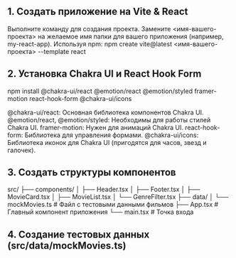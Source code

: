 ## 1. Создать приложение на Vite & React ##
Выполните команду для создания проекта.
Замените <имя-вашего-проекта> на желаемое имя папки для вашего приложения (например, my-react-app).
Используя npm:
npm create vite@latest <имя-вашего-проекта> --template react

## 2. Установка Chakra UI и React Hook Form ##
npm install @chakra-ui/react @emotion/react @emotion/styled framer-motion react-hook-form @chakra-ui/icons

@chakra-ui/react: Основная библиотека компонентов Chakra UI.
@emotion/react, @emotion/styled: Необходимы для работы стилей Chakra UI.
framer-motion: Нужен для анимаций Chakra UI.
react-hook-form: Библиотека для управления формами.
@chakra-ui/icons: Библиотека иконок для Chakra UI (пригодятся для часов, звезд и галочек).

## 3. Создать структуры компонентов  ##
src/
├── components/
│   ├── Header.tsx
│   ├── Footer.tsx
│   ├── MovieCard.tsx
│   ├── MovieList.tsx
│   └── GenreFilter.tsx
├── data/
│   └── mockMovies.ts  # Файл с тестовыми данными фильмов
├── App.tsx            # Главный компонент приложения
└── main.tsx           # Точка входа

## 4. Создание тестовых данных (src/data/mockMovies.ts) ##
